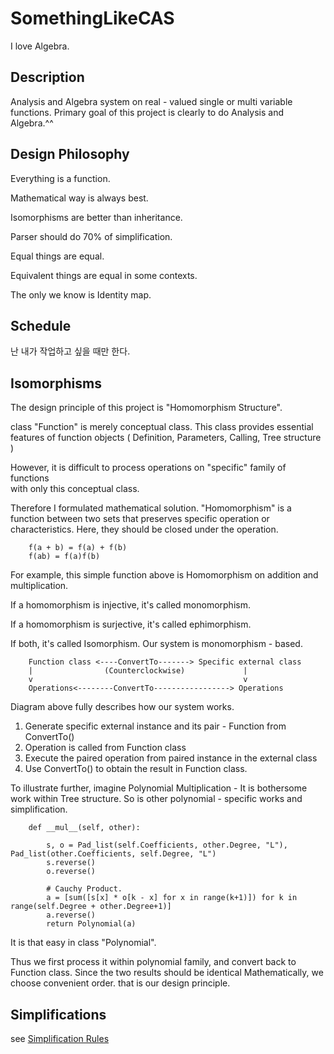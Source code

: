 # SomethingLikeCAS
I love Algebra.


## Description

Analysis and Algebra system on real - valued single or multi variable functions. Primary goal of this project is
clearly to do Analysis and Algebra.^^

## Design Philosophy

Everything is a function.

Mathematical way is always best.

Isomorphisms are better than inheritance.

Parser should do 70% of simplification.

Equal things are equal.

Equivalent things are equal in some contexts.

The only we know is Identity map.

## Schedule 

난 내가 작업하고 싶을 때만 한다.

## Isomorphisms

The design principle of this project is "Homomorphism Structure".

class "Function" is merely conceptual class. This class provides essential
features of function objects ( Definition, Parameters, Calling, Tree structure )

However, it is difficult to process operations on "specific" family of functions  
with only this conceptual class. 

Therefore I formulated mathematical solution. "Homomorphism" is a function between
two sets that preserves specific operation or characteristics. Here, they should be 
closed under the operation.

```
    f(a + b) = f(a) + f(b)
    f(ab) = f(a)f(b)
```
For example, this simple function above is Homomorphism on addition and multiplication.

If a homomorphism is injective, it's called monomorphism.


If a homomorphism is surjective, it's called ephimorphism.

If both, it's called Isomorphism. Our system is monomorphism - based. 
```
    Function class <----ConvertTo-------> Specific external class
    |                (Counterclockwise)             |
    v                                               v
    Operations<--------ConvertTo-----------------> Operations

```
Diagram above fully describes how our system works. 
1. Generate specific external instance and its pair - Function from ConvertTo() 
2. Operation is called from Function class
3. Execute the paired operation from paired instance in the external class
4. Use ConvertTo() to obtain the result in Function class.

To illustrate further, imagine Polynomial Multiplication - It is bothersome work 
within Tree structure. So is other polynomial - specific works and simplification.

```
    def __mul__(self, other):

        s, o = Pad_list(self.Coefficients, other.Degree, "L"), Pad_list(other.Coefficients, self.Degree, "L")
        s.reverse()
        o.reverse()

        # Cauchy Product.
        a = [sum([s[x] * o[k - x] for x in range(k+1)]) for k in range(self.Degree + other.Degree+1)]
        a.reverse()
        return Polynomial(a)

```
It is that easy in class "Polynomial".

Thus we first process it within polynomial family, and convert back to Function class.
Since the two results should be identical Mathematically, we choose convenient order.
that is our design principle.  


##  Simplifications

see [Simplification Rules](github.com/bigblueberry/SomethingLikeCAS/Sim.pdf)
